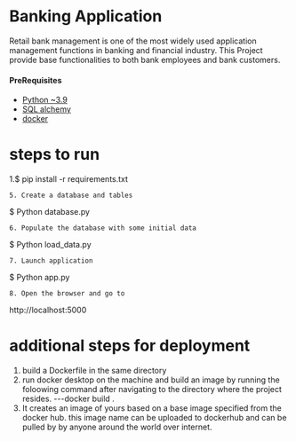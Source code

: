 # Banking Application
Retail bank management is one of the most widely used application management functions in
banking and financial industry. This Project provide base functionalities to both
bank employees and bank customers. 

#### PreRequisites
  * [Python ~3.9](https://www.python.org/)
  * [SQL alchemy](https://www.sqlalchemy.org/)
  * [docker](https://www.docker.com)
  
# steps to run 

1.$ pip install -r requirements.txt
```
5. Create a database and tables 
```
$ Python database.py
```
6. Populate the database with some initial data
```
$ Python load_data.py
```
7. Launch application
```
$ Python app.py
```
8. Open the browser and go to

```
 http://localhost:5000


# additional steps for deployment
1. build a Dockerfile in the same directory
2. run docker desktop on the machine and build an image by running the foloowing command after navigating to the directory where the project resides.
---docker build .
3. It creates an image of yours based on a base image specified from the docker hub.
   this image name can be uploaded to dockerhub and can be pulled by by anyone around the world over internet.
